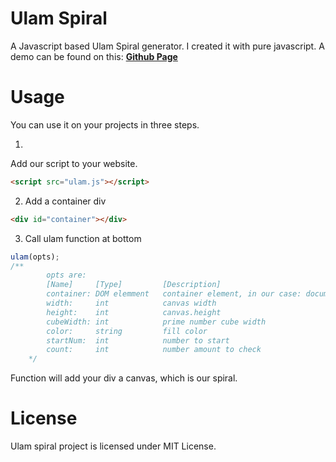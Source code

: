 Ulam Spiral
====

A Javascript based Ulam Spiral generator. I created it with pure javascript. 
A demo can be found on this: **[Github Page](http://alisentas.github.io/Ulam-Spiral)**

Usage
====

You can use it on your projects in three steps.

1.
Add our script to your website.
```html
<script src="ulam.js"></script>
```

2. Add a container div
```html
<div id="container"></div>
```

3. Call ulam function at bottom
```javascript
ulam(opts);
/**
		opts are:
		[Name]     [Type]         [Description]
		container: DOM elemment   container element, in our case: document.getElementById("container")
		width:     int            canvas width
		height:    int            canvas.height
		cubeWidth: int            prime number cube width
		color:     string         fill color
		startNum:  int            number to start
		count:     int            number amount to check
	*/
```

Function will add your div a canvas, which is our spiral.

License
====

Ulam spiral project is licensed under MIT License.
